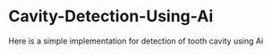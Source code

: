 # Cavity-Detection-Using-Ai
Here is a simple implementation for detection of tooth cavity using Ai 
